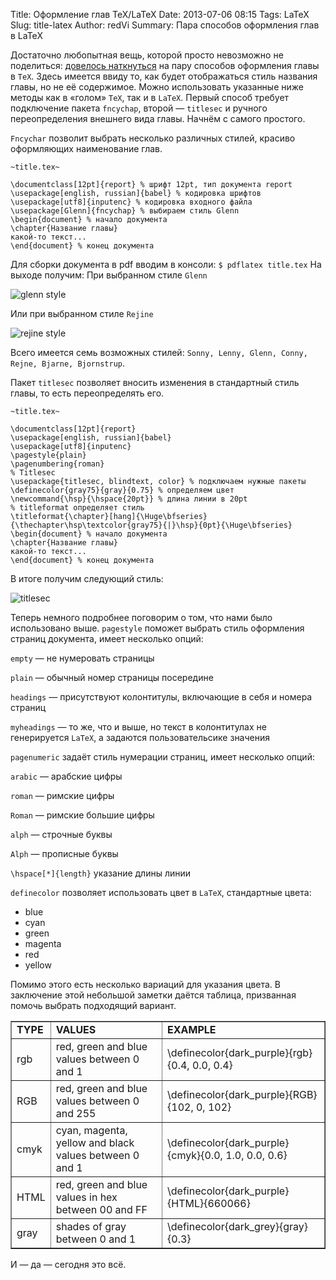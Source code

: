 Title: Оформление глав TeX/LaTeX
Date: 2013-07-06 08:15
Tags: LaTeX
Slug: title-latex
Author: redVi
Summary: Пара способов оформления глав в LaTeX

Достаточно любопытная вещь, которой просто невозможно не поделиться: [довелось наткнуться](http://texblog.org/tag/title-format/) на пару способов оформления главы в `TeX`. Здесь имеется ввиду то, как будет отображаться стиль названия главы, но не её содержимое. Можно использовать указанные ниже методы как в «голом» `TeX`, так и в `LaTeX`. Первый способ требует подключение пакета `fncychap`, второй — `titlesec` и ручного переопределения внешнего вида главы. Начнём с самого простого.

`Fncychar` позволит выбрать несколько различных стилей, красиво оформляющих наименование глав.

`~title.tex~`

    \documentclass[12pt]{report} % шрифт 12pt, тип документа report
    \usepackage[english, russian]{babel} % кодировка шрифтов
    \usepackage[utf8]{inputenc} % кодировка входного файла
    \usepackage[Glenn]{fncychap} % выбираем стиль Glenn
    \begin{document} % начало документа
    \chapter{Название главы}
    какой-то текст...
    \end{document} % конец документа

Для сборки документа в pdf вводим в консоли: `$ pdflatex title.tex`
На выходе получим:
При выбранном стиле `Glenn`

![glenn style](http://3.bp.blogspot.com/-7-QeZdH67fo/Uaxokosbm2I/AAAAAAAAE_E/Js8myZC9Ur0/s1600/Glenn.png 'glenn style')

Или при выбранном стиле `Rejine`

![rejine style](http://4.bp.blogspot.com/-AR3jMx17qLI/UaxowFugs5I/AAAAAAAAE_M/uvjfAAGvfkI/s1600/Rejne.png 'rejine style')

Всего имеется семь возможных стилей: `Sonny, Lenny, Glenn, Conny, Rejne, Bjarne, Bjornstrup`.

Пакет `titlesec` позволяет вносить изменения в стандартный стиль главы, то есть переопределять его.

`~title.tex~`

    \documentclass[12pt]{report}
    \usepackage[english, russian]{babel}
    \usepackage[utf8]{inputenc}
    \pagestyle{plain}
    \pagenumbering{roman}
    % Titlesec
    \usepackage{titlesec, blindtext, color} % подключаем нужные пакеты
    \definecolor{gray75}{gray}{0.75} % определяем цвет
    \newcommand{\hsp}{\hspace{20pt}} % длина линии в 20pt
    % titleformat определяет стиль
    \titleformat{\chapter}[hang]{\Huge\bfseries}{\thechapter\hsp\textcolor{gray75}{|}\hsp}{0pt}{\Huge\bfseries}
    \begin{document} % начало документа
    \chapter{Название главы}
    какой-то текст...
    \end{document} % конец документа

В итоге получим следующий стиль:

![titlesec](http://3.bp.blogspot.com/-g2JaRG1VXx8/Uax2pA4niEI/AAAAAAAAE_c/Zs6WM7iePjo/s1600/titlesec.png 'titlesec')

Теперь немного подробнее поговорим о том, что нами было использовано выше.
`pagestyle` поможет выбрать стиль оформления страниц документа, имеет несколько опций:

`empty` — не нумеровать страницы

`plain` — обычный номер страницы посередине

`headings` — присутствуют колонтитулы, включающие в себя и номера страниц

`myheadings` — то же, что и выше, но текст в колонтитулах не генерируется `LaTeX`, а задаются пользовательсике значения

`pagenumeric` задаёт стиль нумерации страниц, имеет несколько опций:

`arabic` — арабские цифры

`roman` — римские цифры

 `Roman` — римские большие цифры

`alph` — строчные буквы

`Alph` — прописные буквы

`\hspace[*]{length}` указание длины линии

`definecolor` позволяет использовать цвет в `LaTeX`, стандартные цвета:

* blue
* cyan
* green
* magenta
* red
* yellow

Помимо этого есть несколько вариаций для указания цвета. В заключение этой небольшой заметки даётся таблица, призванная помочь выбрать подходящий вариант.

<table border="1" cellpadding="0" cellspacing="0">
<tbody>
<tr>
 <td><b>TYPE</b></td>
 <td><b>VALUES</b></td>
 <td><b>EXAMPLE</b></td>
</tr>
<tr>
 <td>rgb</td>
 <td>red, green and blue values between 0 and 1</td>
 <td>\definecolor{dark_purple}{rgb}{0.4, 0.0, 0.4}</td>
</tr>
<tr>
 <td>RGB</td>
 <td>red, green and blue values between 0 and 255</td>
 <td>\definecolor{dark_purple}{RGB}{102, 0, 102}</td>
</tr>
<tr>
 <td>cmyk</td>
 <td>cyan, magenta, yellow and black values between 0 and 1</td>
 <td>\definecolor{dark_purple}{cmyk}{0.0, 1.0, 0.0, 0.6}</td>
</tr>
<tr>
 <td>HTML</td>
 <td>red, green and blue values in hex between 00 and FF</td>
 <td>\definecolor{dark_purple}{HTML}{660066}</td>
</tr>
<tr>
 <td>gray</td>
 <td>shades of gray between 0 and 1</td>
 <td>\definecolor{dark_grey}{gray}{0.3}</td>
</tr>
</tbody></table>

И — да — сегодня это всё.
